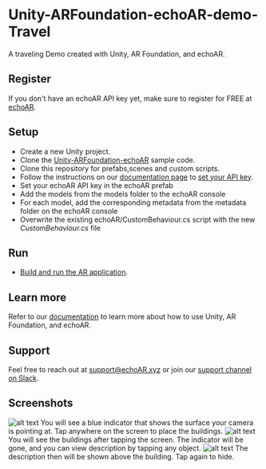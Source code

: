 # Unity-ARFoundation-echoAR-demo-Travel
A traveling Demo created with Unity, AR Foundation, and echoAR.

## Register
If you don't have an echoAR API key yet, make sure to register for FREE at [echoAR](https://console.echoar.xyz/#/auth/register).

## Setup
* Create a new Unity project.
* Clone the [Unity-ARFoundation-echoAR](https://github.com/echoARxyz/Unity-ARFoundation-echoAR) sample code.
* Clone this repository for prefabs,scenes and custom scripts.
* Follow the instructions on our [documentation page](https://docs.echoar.xyz/unity/adding-ar-capabilities) to [set your API key](https://docs.echoar.xyz/unity/adding-ar-capabilities#3-set-you-api-key).
* Set your echoAR API key in the echoAR prefab
* Add the models from the models folder to the echoAR console
* For each model, add the corresponding metadata from the metadata folder on the echoAR console
* Overwrite the existing echoAR/CustomBehaviour.cs script with the new _CustomBehaviour.cs_ file

## Run
* [Build and run the AR application](https://docs.echoar.xyz/unity/adding-ar-capabilities#4-build-and-run-the-ar-application).

## Learn more
Refer to our [documentation](https://docs.echoar.xyz/unity/) to learn more about how to use Unity, AR Foundation, and echoAR.

## Support
Feel free to reach out at [support@echoAR.xyz](mailto:support@echoAR.xyz) or join our [support channel on Slack](https://join.slack.com/t/echoar/shared_invite/enQtNTg4NjI5NjM3OTc1LWU1M2M2MTNlNTM3NGY1YTUxYmY3ZDNjNTc3YjA5M2QyNGZiOTgzMjVmZWZmZmFjNGJjYTcxZjhhNzk3YjNhNjE). 

## Screenshots
![alt text](./Screenshots/indicator.PNG)
You will see a blue indicator that shows the surface your camera is pointing at. Tap anywhere on the screen to place the buildings.
![alt text](./Screenshots/buildings.PNG)
You will see the buildings after tapping the screen. The indicator will be gone, and you can view description by tapping any object. 
![alt text](./Screenshots/description.PNG)
The description then will be shown above the building. Tap again to hide.
